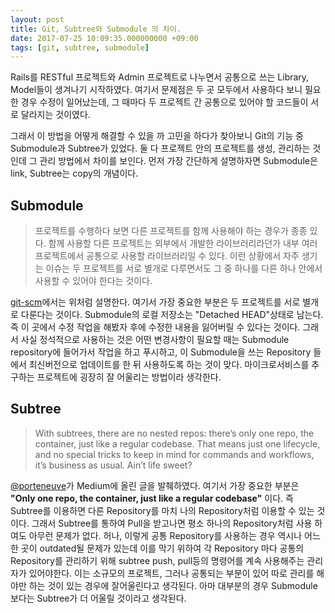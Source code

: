 ```yaml
---
layout: post
title: Git, Subtree와 Submodule 의 차이.
date: 2017-07-25 10:09:35.000000000 +09:00
tags: [git, subtree, submodule]
---
```

Rails를 RESTful 프로젝트와 Admin 프로젝트로 나누면서 공통으로 쓰는 Library, Model들이 생겨나기 시작하였다. 여기서 문제점은 두 곳 모두에서 사용하다 보니 필요한 경우 수정이 일어났는데, 그 때마다 두 프로젝트 간 공통으로 있어야 할 코드들이 서로 달라지는 것이였다. 

그래서 이 방법을 어떻게 해결할 수 있을 까 고민을 하다가 찾아보니 Git의 기능 중 Submodule과 Subtree가 있었다. 둘 다 프로젝트 안의 프로젝트를 생성, 관리하는 것인데 그 관리 방법에서 차이를 보인다. 먼저 가장 간단하게 설명하자면 Submodule은 link, Subtree는 copy의 개념이다.

## Submodule
> 프로젝트를 수행하다 보면 다른 프로젝트를 함께 사용해야 하는 경우가 종종 있다. 함께 사용할 다른 프로젝트는 외부에서 개발한 라이브러리라던가 내부 여러 프로젝트에서 공통으로 사용할 라이브러리일 수 있다. 이런 상황에서 자주 생기는 이슈는 두 프로젝트를 서로 별개로 다루면서도 그 중 하나를 다른 하나 안에서 사용할 수 있어야 한다는 것이다.

[git-scm](https://git-scm.com/book/en/v2/Git-Tools-Submodules)에서는 위처럼 설명한다. 여기서 가장 중요한 부분은 두 프로젝트를 서로 별개로 다룬다는 것이다. Submodule의 로컬 저장소는 "Detached HEAD"상태로 남는다. 즉 이 곳에서 수정 작업을 해봤자 후에 수정한 내용을 잃어버릴 수 있다는 것이다. 그래서 사실 정석적으로 사용하는 것은 어떤 변경사항이 필요할 때는 Submodule repository에 들어가서 작업을 하고 푸시하고, 이 Submodule을 쓰는 Repository 들에서 최신버전으로 업데이트를 한 뒤 사용하도록 하는 것이 맞다. 마이크로서비스를 추구하는 프로젝트에 굉장히 잘 어울리는 방법이라 생각한다.

## Subtree

> With subtrees, there are no nested repos: there’s only one repo, the container, just like a regular codebase. That means just one lifecycle, and no special tricks to keep in mind for commands and workflows, it’s business as usual. Ain’t life sweet?

[@porteneuve](https://medium.com/@porteneuve/mastering-git-subtrees-943d29a798ec)가 Medium에 올린 글을 발췌하였다. 여기서 가장 중요한 부분은 **"Only one repo, the container, just like a regular codebase"** 이다. 즉 Subtree를 이용하면 다른 Repository를 마치 나의 Repository처럼 이용할 수 있는 것이다. 그래서 Subtree를 통하여 Pull을 받고나면 평소 하나의 Repository처럼 사용 하여도 아무런 문제가 없다. 허나, 이렇게 공통 Repository를 사용하는 경우 역시나 어느 한 곳이 outdated될 문제가 있는데 이를 막기 위하여 각 Repository 마다 공통의 Repository를 관리하기 위해 subtree push, pull등의 명령어를 계속 사용해주는 관리자가 있어야한다. 이는 소규모의 프로젝트, 그러나 공통되는 부분이 있어 따로 관리를 해야만 하는 것이 있는 경우에 잘어울린다고 생각된다. 아마 대부분의 경우 Submodule보다는 Subtree가 더 어울릴 것이라고 생각된다.
